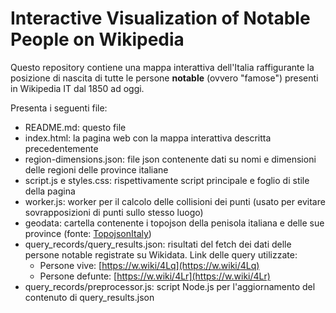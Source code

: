 # Interactive Visualization of Notable People on Wikipedia

Questo repository contiene una mappa interattiva dell'Italia raffigurante la posizione di nascita di tutte le persone **notable** (ovvero "famose") presenti in Wikipedia IT dal 1850 ad oggi.

Presenta i seguenti file:
- README.md: questo file
- index.html: la pagina web con la mappa interattiva descritta precedentemente
- region-dimensions.json: file json contenente dati su nomi e dimensioni delle regioni delle province italiane
- script.js e styles.css: rispettivamente script principale e foglio di stile della pagina
- worker.js: worker per il calcolo delle collisioni dei punti (usato per evitare sovrapposizioni di punti sullo stesso luogo)
- geodata: cartella contenente i topojson della penisola italiana e delle sue province (fonte: [TopojsonItaly](https://github.com/qwince/TopojsonItaly))
- query_records/query_results.json: risultati del fetch dei dati delle persone notable registrate su Wikidata. Link delle query utilizzate:
  - Persone vive: [https://w.wiki/4Lq](https://w.wiki/4Lq)
  - Persone defunte: [https://w.wiki/4Lr](https://w.wiki/4Lr)
- query_records/preprocessor.js: script Node.js per l'aggiornamento del contenuto di query_results.json
